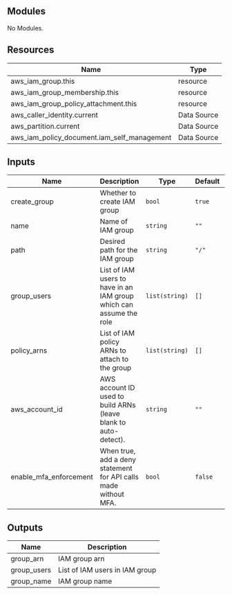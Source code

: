 ## Modules

No Modules.

## Resources

| Name | Type |
|------|------|
| aws_iam_group.this | resource |
| aws_iam_group_membership.this | resource |
| aws_iam_group_policy_attachment.this | resource |
| aws_caller_identity.current | Data Source |
| aws_partition.current | Data Source |
| aws_iam_policy_document.iam_self_management | Data Source |

## Inputs

| Name | Description | Type | Default | Required |
|------|-------------|------|---------|:--------:|
| create_group | Whether to create IAM group | `bool` | `true` | no |
| name | Name of IAM group | `string` | `""` | no |
| path | Desired path for the IAM group | `string` | `"/"` | no |
| group_users | List of IAM users to have in an IAM group which can assume the role | `list(string)` | `[]` | no |
| policy_arns | List of IAM policy ARNs to attach to the group | `list(string)` | `[]` | no |
| aws_account_id | AWS account ID used to build ARNs (leave blank to auto-detect). | `string` | `""` | no |
| enable_mfa_enforcement | When true, add a deny statement for API calls made without MFA. | `bool` | `false` | no |

## Outputs

| Name | Description |
|------|-------------|
| group_arn | IAM group arn |
| group_users | List of IAM users in IAM group |
| group_name | IAM group name |